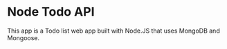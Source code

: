 # Node Todo API

This app is a Todo list web app built with Node.JS that uses MongoDB and Mongoose.
